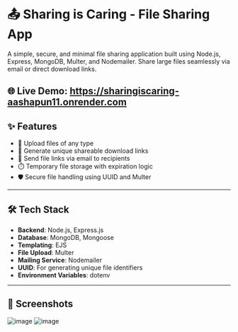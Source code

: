 # 📤 Sharing is Caring - File Sharing App

A simple, secure, and minimal file sharing application built using Node.js, Express, MongoDB, Multer, and Nodemailer. Share large files seamlessly via email or direct download links.

🌐 Live Demo: https://sharingiscaring-aashapun11.onrender.com
---

## ✨ Features

- 📁 Upload files of any type
- 🔗 Generate unique shareable download links
- 📧 Send file links via email to recipients
- ⏱️ Temporary file storage with expiration logic
- 🛡️ Secure file handling using UUID and Multer

---

## 🛠️ Tech Stack

- **Backend**: Node.js, Express.js
- **Database**: MongoDB, Mongoose
- **Templating**: EJS
- **File Upload**: Multer
- **Mailing Service**: Nodemailer
- **UUID**: For generating unique file identifiers
- **Environment Variables**: dotenv

---
## 📸 Screenshots

![image](https://github.com/user-attachments/assets/6dd8e561-6757-434c-b58c-fbf1b8ade6fd)
![image](https://github.com/user-attachments/assets/8c7a29f4-019f-4da1-afb8-31f559559262)



